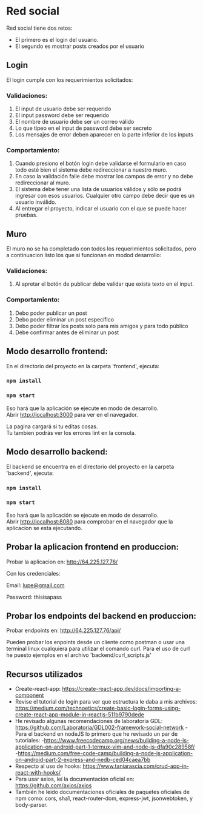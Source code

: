 # Red social

Red social tiene dos retos:
- El primero es el login del usuario.
- El segundo es mostrar posts creados por el usuario

## Login
El login cumple con los requerimientos solicitados:

### Validaciones:
1. El input de usuario debe ser requerido
2. El input password debe ser requerido
3. El nombre de usuario debe ser un correo válido
4. Lo que tipeo en el input de password debe ser secreto
5. Los mensajes de error deben aparecer en la parte inferior
de los inputs
### Comportamiento:
1. Cuando presiono el botón login debe validarse el
formulario en caso todo esté bien el sistema debe
redireccionar a nuestro muro.
2. En caso la validación falle debe mostrar los campos de
error y no debe redireccionar al muro.
3. El sistema debe tener una lista de usuarios válidos y sólo
se podrá ingresar con esos usuarios. Cualquier otro
campo debe decir que es un usuario inválido.
4. Al entregar el proyecto, indicar el usuario con el que se
puede hacer pruebas.

## Muro
El muro no se ha completado con todos los requerimientos solicitados, pero a continuacion listo los que si funcionan en modod desarrollo:
### Validaciones:
1. Al apretar el botón de publicar debe validar
que exista texto en el input.
### Comportamiento:
1. Debo poder publicar un post
2. Debo poder eliminar un post específico
3. Debo poder filtrar los posts solo para mis
amigos y para todo público
4. Debe confirmar antes de eliminar un post

## Modo desarrollo frontend:
En el directorio del proyecto en la carpeta 'frontend', ejecuta:

### `npm install`
### `npm start`

Eso hará que la aplicación se ejecute en modo de desarrollo. <br />
Abrir [http://localhost:3000](http://localhost:3000) para ver en el navegador.

La pagina cargará si tu editas cosas.<br />
Tu tambien podrás ver los errores lint en la consola.

## Modo desarrollo backend:
El backend se encuentra en el directorio del proyecto en la carpeta 'backend', ejecuta:

### `npm install`
### `npm start`

Eso hará que la aplicación se ejecute en modo de desarrollo. <br />
Abrir [http://localhost:8080](http://localhost:8080) para comprobar en el navegador que la aplicacion se esta ejecutando.


## Probar la aplicacion frontend en produccion:
Probar la aplicacion en:
http://64.225.127.76/

Con los credenciales:

Email: lupe@gmail.com

Password: thisisapass

## Probar los endpoints del backend en produccion:
Probar endpoints en: http://64.225.127.76/api/

Pueden probar los enpoints desde un cliente como postman o usar una terminal linux cualquiera para utilizar el comando curl. Para el uso de curl he puesto ejemplos en el archivo 'backend/curl_scripts.js'

## Recursos utilizados
- Create-react-app: https://create-react-app.dev/docs/importing-a-component
- Revise el tutorial de login para ver que estructura le daba a mis archivos: https://medium.com/technoetics/create-basic-login-forms-using-create-react-app-module-in-reactjs-511b9790dede
- He revisado algunas recomendaciones de laboratoria GDL: https://github.com/Laboratoria/GDL002-framework-social-network
-Para el backend en nodeJS lo primero que he revisado un par de tutoriales:
  -https://www.freecodecamp.org/news/building-a-node-js-application-on-android-part-1-termux-vim-and-node-js-dfa90c28958f/
  -https://medium.com/free-code-camp/building-a-node-js-application-on-android-part-2-express-and-nedb-ced04caea7bb
- Respecto al uso de hooks: https://www.taniarascia.com/crud-app-in-react-with-hooks/
- Para usar axios, leí la documentación oficial en: https://github.com/axios/axios
- También he leido documentaciones oficiales de paquetes oficiales de npm como: cors, sha1, react-router-dom, express-jwt, jsonwebtoken, y body-parser.






